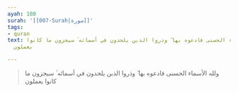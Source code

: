 ```yaml
---
ayah: 180
surah: '[[007-Surah|سورة]]'
tags:
- quran
text: ولله الأسماء الحسنى فادعوه بها ۖ وذروا الذين يلحدون في أسمائه ۚ سيجزون ما كانوا
  يعملون

---
```

> ولله الأسماء الحسنى فادعوه بها ۖ وذروا الذين يلحدون في أسمائه ۚ سيجزون ما كانوا يعملون
